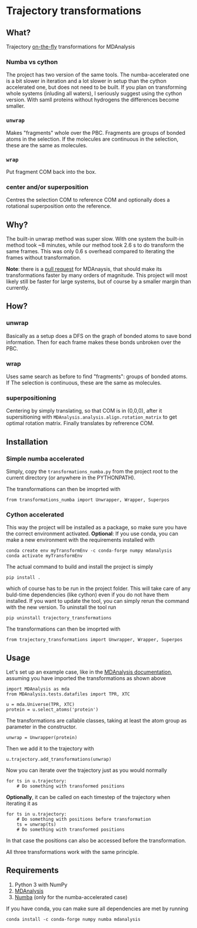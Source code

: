 # Trajectory transformations #


## What? ###

Trajectory [on-the-fly](https://www.mdanalysis.org/2020/03/09/on-the-fly-transformations/) transformations for MDAnalysis

### Numba vs cython ###

The project has two version of the same tools. The numba-accelerated one is a bit slower in iteration and a lot slower in setup than the cython accelerated one, but does not need to be built. If you plan on transforming whole systems (inluding all waters), I seriously suggest using the cython version. With samll proteins without hydrogens the differences become smaller.

### `unwrap` ####

Makes "fragments" whole over the PBC. Fragments are groups of bonded atoms in the selection. If the molecules are continuous in the selection, these are the same as molecules.

### `wrap` ####

Put fragment COM back into the box.

### center and/or superposition ####

Centres the selection COM to reference COM and optionally does a rotational superposition onto the reference.

## Why? ###

The built-in unwrap method was super slow. With one system the built-in method took ~8 minutes, while our method took 2.6 s to do transform the same frames. This was only 0.6 s overhead compared to iterating the frames without transformation.

**Note**: there is a [pull request](https://github.com/MDAnalysis/mdanalysis/pull/3169#issue-831915405) for MDAnaysis, that should make its transformations faster by many orders of magnitude. This project will most likely still be faster for large systems, but of course by a smaller margin than currently.

## How? ###


### unwrap ####

Basically as a setup does a DFS on the graph of bonded atoms to save bond information. Then for each frame makes these bonds unbroken over the PBC.

### wrap ####

Uses same search as before to find "fragments": groups of bonded atoms. If The selection is continuous, these are the same as molecules.

### superpositioning ####

Centering by simply translating, so that COM is in (0,0,0), after it supersitioning with `MDAnalysis.analysis.align.rotation_matrix` to get optimal rotation matrix. Finally translates by refrerence COM.

## Installation ##

### Simple numba accelerated ###

Simply, copy the `transformations_numba.py` from the project root to  the current directory (or anywhere in the PYTHONPATH). 

The transformations can then be imoprted with
```
from transformations_numba import Unwrapper, Wrapper, Superpos
```

### Cython accelerated ###

This way the project will be installed as a package, so make sure you have the correct environment activated. **Optional**: If you use conda, you can make a new environment with the requirements installed with

```
conda create env myTransformEnv -c conda-forge numpy mdanalysis
conda activate myTransformEnv
```

The actual command to build and install the project is simply
```
pip install .
```
which of course has to be run in the project folder. This will take care of any buld-time dependencies (like cython) even if you do not have them installed. If you want to update the tool, you can simply rerun the command with the new version. To uninstall the tool run

```
pip uninstall trajectory_transformations
```


The transformations can then be imoprted with
```
from trajectory_transformations import Unwrapper, Wrapper, Superpos
```


## Usage ##


Let's set up an example case, like in the [MDAnalysis documentation](https://userguide.mdanalysis.org/stable/trajectories/transformations.html), assuming you have imported the transformations as shown above

```
import MDAnalysis as mda
from MDAnalysis.tests.datafiles import TPR, XTC

u = mda.Universe(TPR, XTC)
protein = u.select_atoms('protein')
```

The transformations are callable classes, taking at least the atom group as parameter in the constructor. 

```
unwrap = Unwrapper(protein)
```

Then we add it to the trajectory with 

```
u.trajectory.add_transformations(unwrap)
```

Now you can iterate over the trajectory just as you would normally


```
for ts in u.trajectory:
    # Do something with transformed positions
```

**Optionally**, it can be called on each timestep of the trajectory when iterating it as

```
for ts in u.trajectory:
    # Do something with positions before transformation
    ts = unwrap(ts)
    # Do something with transformed positions
```

In that case the positions can also be accessed before the transformation.

All three transformations work with the same principle.




## Requirements ###

1. Python 3 with NumPy
1. [MDAnalysis](https://docs.mdanalysis.org/stable/index.html)
1. [Numba](https://numba.pydata.org/) (only for the numba-accelerated case)

If you have conda, you can make sure all dependencies are met by running

```
conda install -c conda-forge numpy numba mdanalysis
```
